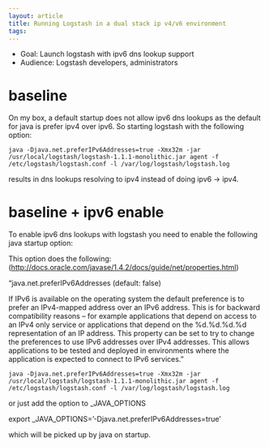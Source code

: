```yaml
---
layout: article
title: Running Logstash in a dual stack ip v4/v6 environment
tags: 
---
```


* Goal: Launch logstash with ipv6 dns lookup support
* Audience: Logstash developers, administrators

# baseline

On my box, a default startup does not allow ipv6 dns lookups as the default for java is prefer ipv4 over ipv6. So starting logstash with the following option:

    java -Djava.net.preferIPv6Addresses=true -Xmx32m -jar /usr/local/logstash/logstash-1.1.1-monolithic.jar agent -f /etc/logstash/logstash.conf -l /var/log/logstash/logstash.log

results in dns lookups resolving to ipv4 instead of doing ipv6 -> ipv4.  

# baseline + ipv6 enable

To enable ipv6 dns lookups with logstash you need to enable the following java startup option: 

This option does the following: (http://docs.oracle.com/javase/1.4.2/docs/guide/net/properties.html)

“java.net.preferIPv6Addresses (default: false)

If IPv6 is available on the operating system the default preference is to prefer an IPv4-mapped address over an IPv6 address. This is for backward compatibility reasons – for example applications that depend on access to an IPv4 only service or applications that depend on the %d.%d.%d.%d representation of an IP address. This property can be set to try to change the preferences to use IPv6 addresses over IPv4 addresses. This allows applications to be tested and deployed in environments where the application is expected to connect to IPv6 services.” 

    java -Djava.net.preferIPv6Addresses=true -Xmx32m -jar /usr/local/logstash/logstash-1.1.1-monolithic.jar agent -f /etc/logstash/logstash.conf -l /var/log/logstash/logstash.log

or just add the option to _JAVA_OPTIONS

export _JAVA_OPTIONS=’-Djava.net.preferIPv6Addresses=true’

which will be picked up by java on startup. 
